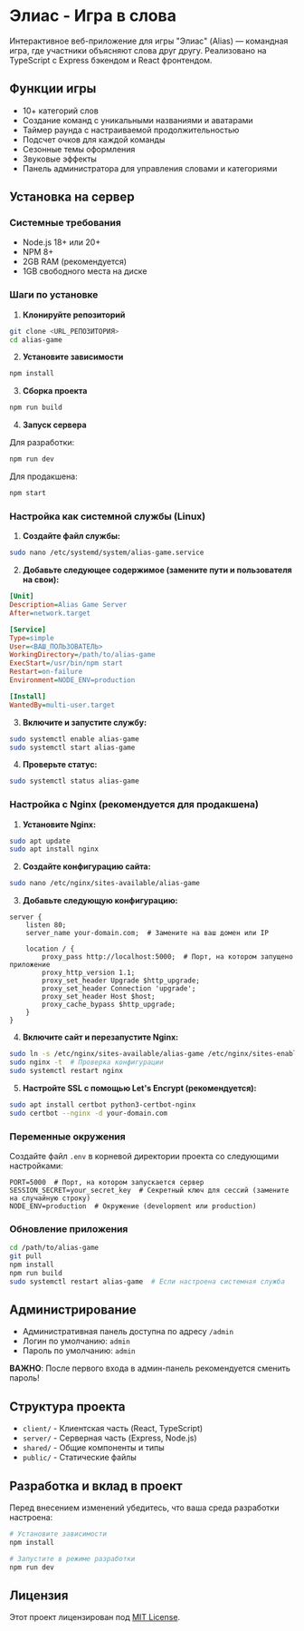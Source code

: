 # Элиас - Игра в слова

Интерактивное веб-приложение для игры "Элиас" (Alias) — командная игра, где участники объясняют слова друг другу. Реализовано на TypeScript с Express бэкендом и React фронтендом.

## Функции игры

- 10+ категорий слов
- Создание команд с уникальными названиями и аватарами 
- Таймер раунда с настраиваемой продолжительностью
- Подсчет очков для каждой команды
- Сезонные темы оформления
- Звуковые эффекты
- Панель администратора для управления словами и категориями

## Установка на сервер

### Системные требования

- Node.js 18+ или 20+
- NPM 8+
- 2GB RAM (рекомендуется)
- 1GB свободного места на диске

### Шаги по установке

1. **Клонируйте репозиторий**

```bash
git clone <URL_РЕПОЗИТОРИЯ>
cd alias-game
```

2. **Установите зависимости**

```bash
npm install
```

3. **Сборка проекта**

```bash
npm run build
```

4. **Запуск сервера**

Для разработки:
```bash
npm run dev
```

Для продакшена:
```bash
npm start
```

### Настройка как системной службы (Linux)

1. **Создайте файл службы:**

```bash
sudo nano /etc/systemd/system/alias-game.service
```

2. **Добавьте следующее содержимое (замените пути и пользователя на свои):**

```ini
[Unit]
Description=Alias Game Server
After=network.target

[Service]
Type=simple
User=<ВАШ_ПОЛЬЗОВАТЕЛЬ>
WorkingDirectory=/path/to/alias-game
ExecStart=/usr/bin/npm start
Restart=on-failure
Environment=NODE_ENV=production

[Install]
WantedBy=multi-user.target
```

3. **Включите и запустите службу:**

```bash
sudo systemctl enable alias-game
sudo systemctl start alias-game
```

4. **Проверьте статус:**

```bash
sudo systemctl status alias-game
```

### Настройка с Nginx (рекомендуется для продакшена)

1. **Установите Nginx:**

```bash
sudo apt update
sudo apt install nginx
```

2. **Создайте конфигурацию сайта:**

```bash
sudo nano /etc/nginx/sites-available/alias-game
```

3. **Добавьте следующую конфигурацию:**

```nginx
server {
    listen 80;
    server_name your-domain.com;  # Замените на ваш домен или IP

    location / {
        proxy_pass http://localhost:5000;  # Порт, на котором запущено приложение
        proxy_http_version 1.1;
        proxy_set_header Upgrade $http_upgrade;
        proxy_set_header Connection 'upgrade';
        proxy_set_header Host $host;
        proxy_cache_bypass $http_upgrade;
    }
}
```

4. **Включите сайт и перезапустите Nginx:**

```bash
sudo ln -s /etc/nginx/sites-available/alias-game /etc/nginx/sites-enabled/
sudo nginx -t  # Проверка конфигурации
sudo systemctl restart nginx
```

5. **Настройте SSL с помощью Let's Encrypt (рекомендуется):**

```bash
sudo apt install certbot python3-certbot-nginx
sudo certbot --nginx -d your-domain.com
```

### Переменные окружения

Создайте файл `.env` в корневой директории проекта со следующими настройками:

```env
PORT=5000  # Порт, на котором запускается сервер
SESSION_SECRET=your_secret_key  # Секретный ключ для сессий (замените на случайную строку)
NODE_ENV=production  # Окружение (development или production)
```

### Обновление приложения

```bash
cd /path/to/alias-game
git pull
npm install
npm run build
sudo systemctl restart alias-game  # Если настроена системная служба
```

## Администрирование

- Административная панель доступна по адресу `/admin`
- Логин по умолчанию: `admin`
- Пароль по умолчанию: `admin`

**ВАЖНО**: После первого входа в админ-панель рекомендуется сменить пароль!

## Структура проекта

- `client/` - Клиентская часть (React, TypeScript)
- `server/` - Серверная часть (Express, Node.js)
- `shared/` - Общие компоненты и типы
- `public/` - Статические файлы

## Разработка и вклад в проект

Перед внесением изменений убедитесь, что ваша среда разработки настроена:

```bash
# Установите зависимости
npm install

# Запустите в режиме разработки
npm run dev
```

## Лицензия

Этот проект лицензирован под [MIT License](LICENSE).